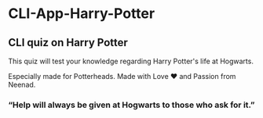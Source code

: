 # CLI-App-Harry-Potter
## CLI quiz on Harry Potter

This quiz will test your knowledge regarding Harry Potter's life at Hogwarts.

Especially made for Potterheads.
Made with Love ♥ and Passion from Neenad.
### “Help will always be given at Hogwarts to those who ask for it.”
